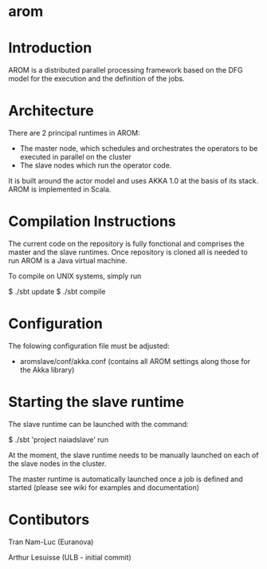 arom
====

# Introduction

AROM is a distributed parallel processing framework based on the DFG model for the execution and the definition of the jobs. 

# Architecture

There are 2 principal runtimes in AROM:

- The master node, which schedules and orchestrates the operators to be executed in parallel on the cluster
- The slave nodes which run the operator code.

It is built around the actor model and uses AKKA 1.0 at the basis of its stack. AROM is implemented in Scala.

# Compilation Instructions
The current code on the repository is fully fonctional and comprises the master and the slave runtimes. Once 
repository is cloned all is needed to run AROM is a Java virtual machine.

To compile on UNIX systems, simply run

$ ./sbt update
$ ./sbt compile

# Configuration

The folowing configuration file must be adjusted:
 * aromslave/conf/akka.conf 
   (contains all AROM settings along those for the Akka library)

# Starting the slave runtime

The slave runtime can be launched with the command:

$ ./sbt 'project naiadslave' run

At the moment, the slave runtime needs to be manually launched on each of the slave nodes in the cluster.

The master runtime is automatically launched once a job is defined and started (please see wiki for examples and documentation)

# Contibutors
Tran Nam-Luc (Euranova)

Arthur Lesuisse (ULB - initial commit)